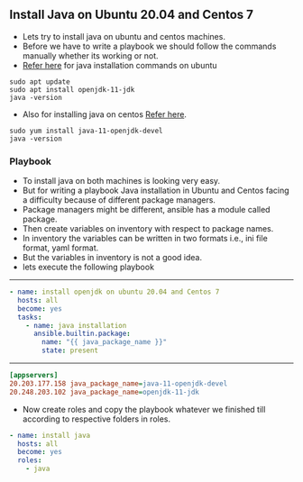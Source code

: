 Install Java on Ubuntu 20.04 and Centos 7
-------------------------------------------
* Lets try to install java on ubuntu and centos machines.
* Before we have to write a playbook we should follow the commands manually whether its working or not.
* [Refer here](https://linuxize.com/post/install-java-on-ubuntu-20-04/) for java installation commands on ubuntu

```
sudo apt update
sudo apt install openjdk-11-jdk
java -version
```
* Also for installing java on centos [Refer here](https://linuxize.com/post/install-java-on-centos-7/).

```
sudo yum install java-11-openjdk-devel
java -version
```

### Playbook

* To install java on both machines is looking very easy.
* But for writing a playbook Java installation in Ubuntu and Centos facing a difficulty because of different package managers.
* Package managers might be different, ansible has a module called package.
* Then create variables on inventory with respect to package names.
* In inventory the variables can be written in two formats i.e., ini file format, yaml format.
* But the variables in inventory is not a good idea.
* lets execute the following playbook 
---
```yml
- name: install openjdk on ubuntu 20.04 and Centos 7
  hosts: all
  become: yes
  tasks:
    - name: java installation
      ansible.builtin.package:
        name: "{{ java_package_name }}"
        state: present
```        
---
```ini
[appservers]
20.203.177.158 java_package_name=java-11-openjdk-devel
20.248.203.102 java_package_name=openjdk-11-jdk
```
* Now create roles and copy the playbook whatever we finished till according to respective folders in roles.

```yml
- name: install java
  hosts: all
  become: yes
  roles:
    - java
```    